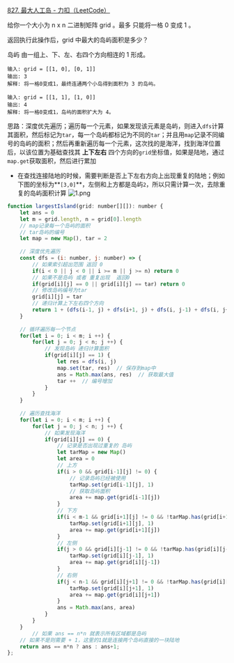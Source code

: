 [827. 最大人工岛 - 力扣（LeetCode）](https://leetcode.cn/problems/making-a-large-island/)

给你一个大小为 n x n 二进制矩阵 grid 。最多 只能将一格 0 变成 1 。

返回执行此操作后，grid 中最大的岛屿面积是多少？

岛屿 由一组上、下、左、右四个方向相连的 1 形成。

```
输入: grid = [[1, 0], [0, 1]]
输出: 3
解释: 将一格0变成1，最终连通两个小岛得到面积为 3 的岛屿。

输入: grid = [[1, 1], [1, 0]]
输出: 4
解释: 将一格0变成1，岛屿的面积扩大为 4。
```

思路：深度优先遍历；遍历每一个元素，如果发现该元素是岛屿，则进入`dfs`计算其面积，然后标记为`tar`，每一个岛屿都标记为不同的`tar`；并且用`map`记录不同编号的岛屿的面积；然后再重新遍历每一个元素，这次找的是海洋，找到海洋位置后，以该位置为基础查找其 **上下左右** 四个方向的`grid`坐标值，如果是陆地，通过`map.get`获取面积，然后进行累加

* 在查找连接陆地的时候，需要判断是否上下左右方向上出现重复的陆地；例如下图的坐标为**`[3,0]`**，左侧和上方都是岛屿`2`，所以只需计算一次，去除重复的岛屿面积计算
  ![1.png](https://pic.leetcode-cn.com/1663464520-RdSchW-1.png)

```javascript
function largestIsland(grid: number[][]): number {
    let ans = 0
    let m = grid.length, n = grid[0].length
    // map记录每一个岛屿的面积  
    // tar岛屿的编号
    let map = new Map(), tar = 2
		
    // 深度优先遍历
    const dfs = (i: number, j: number) => {
      	// 如果索引超出范围 返回 0
        if(i < 0 || j < 0 || i >= m || j >= n) return 0	
      	// 如果不是岛屿 或者 重复出现  返回0
        if(grid[i][j] == 0 || grid[i][j] == tar) return 0
      	// 修改岛屿编号为tar
        grid[i][j] = tar
      	// 递归计算上下左右四个方向
        return 1 + (dfs(i-1, j) + dfs(i+1, j) + dfs(i, j-1) + dfs(i, j+1))
    }
		
    // 循环遍历每一个节点
    for(let i = 0; i < m; i ++) {
        for(let j = 0; j < n; j ++) {
          	// 发现岛屿 递归计算面积
            if(grid[i][j] == 1) {
                let res = dfs(i, j) 
                map.set(tar, res)  // 保存到map中
                ans = Math.max(ans, res)  // 获取最大值
                tar ++  // 编号增加
            }
        }
    }
		
  	// 遍历查找海洋
    for(let i = 0; i < m; i ++) {
        for(let j = 0; j < n; j ++) {
          	// 如果发现海洋
            if(grid[i][j] == 0) {
              	// 记录是否出现过重复的 岛屿
                let tarMap = new Map()
                let area = 0
                // 上方
                if(i > 0 && grid[i-1][j] != 0) {
                  	// 记录岛屿已经被使用
                    tarMap.set(grid[i-1][j], 1)
                  	// 获取岛屿面积
                    area += map.get(grid[i-1][j])
                }
              	// 下方
                if(i < m-1 && grid[i+1][j] != 0 && !tarMap.has(grid[i+1][j])) {
                    tarMap.set(grid[i+1][j], 1)
                    area += map.get(grid[i+1][j])
                }
              	// 左侧
                if(j > 0 && grid[i][j-1] != 0 && !tarMap.has(grid[i][j-1])) {
                    tarMap.set(grid[i][j-1], 1)
                    area += map.get(grid[i][j-1])
                }	
              	// 右侧
                if(j < n-1 && grid[i][j+1] != 0 && !tarMap.has(grid[i][j+1])) {
                    tarMap.set(grid[i][j+1], 1)
                    area += map.get(grid[i][j+1])
                }
                ans = Math.max(ans, area)
            }
        }
    }
		// 如果 ans == n*n 就表示所有区域都是岛屿
  	// 如果不是则需要 + 1，这里的1就是连接两个岛屿直接的一块陆地
    return ans == n*n ? ans : ans+1;
};
```

